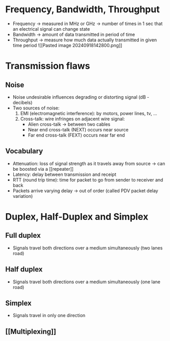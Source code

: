 # Frequency, Bandwidth, Throughput
+ Frequency -> measured in MHz or GHz -> number of times in 1 sec that an electrical signal can change state
+ Bandwidth -> amount of data transmitted in period of time
+ Throughput -> measure how much data actually transmitted in given time period
![[Pasted image 20240918142800.png]]

# Transmission flaws
## Noise
+ Noise undesirable influences degrading or distorting signal (dB - decibels)
+ Two sources of noise:
	1. EMI (electromagnetic interference): by motors, power lines, tv, ...
	2. Cross-talk: wire infringes on adjacent wire signal:
		+ Alien cross-talk -> between two cables
		+ Near end cross-talk (NEXT) occurs near source
		+ Far end cross-talk (FEXT) occurs near far end

## Vocabulary
+ Attenuation: loss of signal strength as it travels away from source -> can be boosted via a [[repeater]]
+ Latency: delay between transmission and receipt
+ RTT (round trip time): time for packet to go from sender to receiver and back
+ Packets arrive varying delay -> out of order (called PDV packet delay variation)

# Duplex, Half-Duplex and Simplex
## Full duplex
+ Signals travel both directions over a medium simultaneously (two lanes road)
## Half duplex
+ Signals travel both directions over a medium simultaneously (one lane road)
## Simplex
+ Signals travel in only one direction

## [[Multiplexing]]